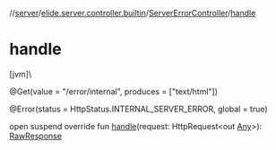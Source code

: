 //[server](../../../index.md)/[elide.server.controller.builtin](../index.md)/[ServerErrorController](index.md)/[handle](handle.md)

# handle

[jvm]\

@Get(value = &quot;/error/internal&quot;, produces = [&quot;text/html&quot;])

@Error(status = HttpStatus.INTERNAL_SERVER_ERROR, global = true)

open suspend override fun [handle](handle.md)(request: HttpRequest&lt;out [Any](https://kotlinlang.org/api/latest/jvm/stdlib/kotlin/-any/index.html)&gt;): [RawResponse](../../elide.server/index.md#852884585%2FClasslikes%2F-1343588467)
